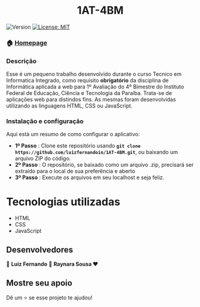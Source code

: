 <h1 align="center">1AT-4BM</h1>
<p>
  <img alt="Version" src="https://img.shields.io/badge/version-1.1.1-blue.svg?cacheSeconds=2592000" />
  <a href="LICENSE" target="_blank">
    <img alt="License: MIT" src="https://img.shields.io/npm/l/react" />
  </a>
</p>

### 🏠 [Homepage](https://github.com/luizfernandoin/1AT-4BM)

### Descrição
Esse é um pequeno trabalho desenvolvido durante o curso Tecnico em Informatica Integrado, como requisito **obrigatório** da disciplina de Informática aplicada a web para 1º Avaliação do 4º Bimestre do Instituto Federal de Educação, Ciência e Tecnologia da Paraíba.
Trata-se de aplicações web para distindos fins. As mesmas foram desenvolvidas utilizando as linguagens HTML, CSS ou JavaScript.

### Instalação e configuração
Aqui está um resumo de como configurar o aplicativo:
* **1º Passo** : Clone este repositório usando **`git clone https://github.com/luizfernandoin/1AT-4BM.git`**, ou baixando um arquivo ZIP do código.
* **2º Passo** : O repositório, se baixado como um arquivo .zip, precisará ser extraído para o local de sua preferência e aberto
* **3º Passo** : Execute os arquivos em seu localhost e seja feliz.

# Tecnologias utilizadas
* HTML  
* CSS
* JavaScript

## Desenvolvedores

👤 **Luiz Fernando**
👤 **Raynara Sousa ❤**

## Mostre seu apoio

Dê um ⭐️ se esse projeto te ajudou!
